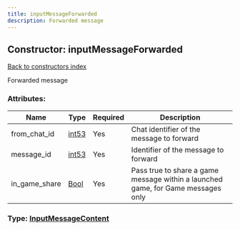 ```yaml
---
title: inputMessageForwarded
description: Forwarded message
---
```

## Constructor: inputMessageForwarded  
[Back to constructors index](index.md)



Forwarded message

### Attributes:

| Name     |    Type       | Required | Description |
|----------|---------------|----------|-------------|
|from\_chat\_id|[int53](../types/int53.md) | Yes|Chat identifier of the message to forward|
|message\_id|[int53](../types/int53.md) | Yes|Identifier of the message to forward|
|in\_game\_share|[Bool](../types/Bool.md) | Yes|Pass true to share a game message within a launched game, for Game messages only|



### Type: [InputMessageContent](../types/InputMessageContent.md)


